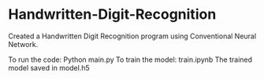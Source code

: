 # Handwritten-Digit-Recognition
Created a Handwritten Digit Recognition program using Conventional Neural Network.

To run the code: Python main.py
To train the model: train.ipynb
The trained model saved in model.h5
